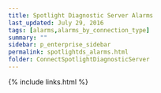 ```yaml
---
title: Spotlight Diagnostic Server Alarms
last_updated: July 29, 2016
tags: [alarms,alarms_by_connection_type]
summary: ""
sidebar: p_enterprise_sidebar
permalink: spotlightds_alarms.html
folder: ConnectSpotlightDiagnosticServer
---
```





{% include links.html %}

